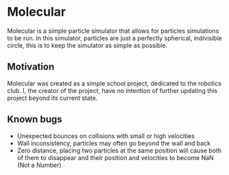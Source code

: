 # Molecular
Molecular is a simple particle simulator that allows for particles simulations to be run.
In this simulator, particles are just a perfectly spherical, indivisible circle, 
this is to keep the simulator as simple as possible.

## Motivation
Molecular was created as a simple school project, dedicated to the robotics club.
I, the creator of the project, have no intention of further updating this project
beyond its current state.

## Known bugs
* Unexpected bounces on collisions with small or high velocities
* Wall inconsistency, particles may often go beyond the wall and back
* Zero distance, placing two particles at the same position will cause both of them to disappear and 
their position and velocities to become NaN (Not a Number)
